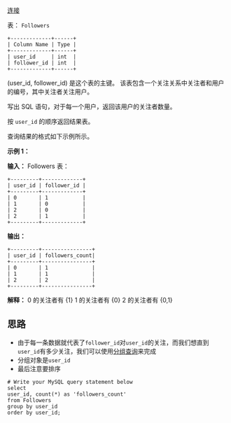 [连接](https://leetcode.cn/problems/find-followers-count/description/)

表： `Followers`

```mysql
+-------------+------+
| Column Name | Type |
+-------------+------+
| user_id     | int  |
| follower_id | int  |
+-------------+------+
```
(user_id, follower_id) 是这个表的主键。
该表包含一个关注关系中关注者和用户的编号，其中关注者关注用户。

写出 SQL 语句，对于每一个用户，返回该用户的关注者数量。

按 `user_id` 的顺序返回结果表。

查询结果的格式如下示例所示。

**示例 1：**

**输入：**
Followers 表：
```mysql
+---------+-------------+
| user_id | follower_id |
+---------+-------------+
| 0       | 1           |
| 1       | 0           |
| 2       | 0           |
| 2       | 1           |
+---------+-------------+
```
**输出：**
```mysql
+---------+----------------+
| user_id | followers_count|
+---------+----------------+
| 0       | 1              |
| 1       | 1              |
| 2       | 2              |
+---------+----------------+
```
**解释：**
0 的关注者有 {1}
1 的关注者有 {0}
2 的关注者有 {0,1}


## 思路
- 由于每一条数据就代表了`follower_id`对`user_id`的关注，而我们想直到`user_id`有多少关注，我们可以使用[分组查询](SQL/5.DQL#5.4分组查询)来完成
- 分组对象是`user_id`
- 最后注意要排序

```mysql
# Write your MySQL query statement below 
select 
user_id, count(*) as 'followers_count' 
from Followers 
group by user_id 
order by user_id;
```